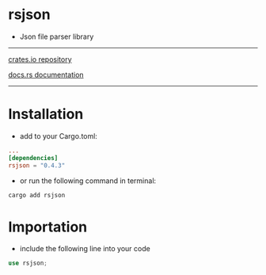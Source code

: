 # rsjson
- Json file parser library

---
[crates.io repository](https://crates.io/crates/rsjson)

[docs.rs documentation](https://docs.rs/rsjson/latest/rsjson/)

---
# Installation
- add to your Cargo.toml:
```toml
...
[dependencies]
rsjson = "0.4.3"
```
- or run the following command in terminal:
```bash
cargo add rsjson
```

# Importation
- include the following line into your code
```rust
use rsjson;
```